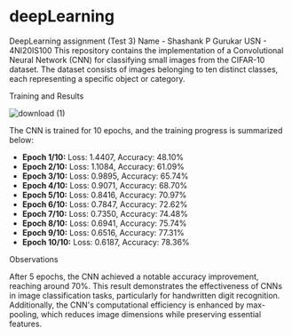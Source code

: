 # deepLearning
DeepLearning assignment (Test 3)
Name - Shashank P Gurukar
USN - 4NI20IS100
This repository contains the implementation of a Convolutional Neural Network (CNN) for classifying small images from the CIFAR-10 dataset. The dataset consists of images belonging to ten distinct classes, each representing a specific object or category.

Training and Results

![download (1)](https://github.com/shashank-gurukar/deepLearning/assets/87583458/892c72d7-98e3-4a1a-a3b6-f47a63215c66)


The CNN is trained for 10 epochs, and the training progress is summarized below:

- **Epoch 1/10:** Loss: 1.4407, Accuracy: 48.10%
- **Epoch 2/10:** Loss: 1.1084, Accuracy: 61.09%
- **Epoch 3/10:** Loss: 0.9895, Accuracy: 65.74%
- **Epoch 4/10:** Loss: 0.9071, Accuracy: 68.70%
- **Epoch 5/10:** Loss: 0.8416, Accuracy: 70.97%
- **Epoch 6/10:** Loss: 0.7847, Accuracy: 72.62%
- **Epoch 7/10:** Loss: 0.7350, Accuracy: 74.48%
- **Epoch 8/10:** Loss: 0.6941, Accuracy: 75.74%
- **Epoch 9/10:** Loss: 0.6516, Accuracy: 77.31%
- **Epoch 10/10:** Loss: 0.6187, Accuracy: 78.36%

Observations

After 5 epochs, the CNN achieved a notable accuracy improvement, reaching around 70%. This result demonstrates the effectiveness of CNNs in image classification tasks, particularly for handwritten digit recognition. Additionally, the CNN's computational efficiency is enhanced by max-pooling, which reduces image dimensions while preserving essential features.


